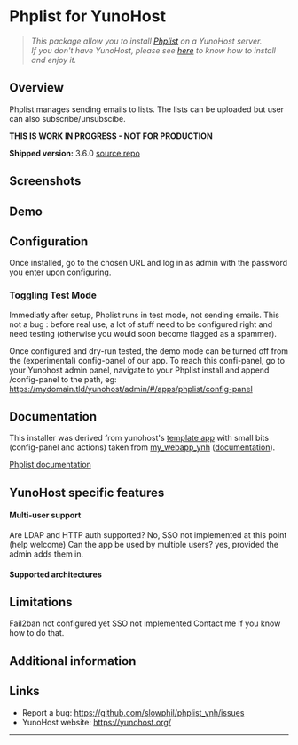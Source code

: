 # Phplist for YunoHost

> *This package allow you to install [Phplist](https://www.phplist.org/) on a YunoHost server.  
If you don't have YunoHost, please see [here](https://yunohost.org/#/install) to know how to install and enjoy it.*

## Overview

Phplist manages sending emails to lists. The lists can be uploaded but user can also subscribe/unsubscibe.

**THIS IS WORK IN PROGRESS - NOT FOR PRODUCTION**

**Shipped version:** 3.6.0
[source repo](https://github.com/phpList/phplist3)

## Screenshots

## Demo

## Configuration
Once installed, go to the chosen URL and log in as admin with the password you enter upon configuring.

### Toggling Test Mode
Immediatly after setup, Phplist runs in test mode, not sending emails. This not a bug : before real use, a lot of stuff need to be configured right and need testing (otherwise you would soon become flagged as a spammer). 

Once configured and dry-run tested, the demo mode can be turned off from the (experimental) config-panel of our app.
To reach this confi-panel, go to your Yunohost admin panel, navigate to your Phplist install and append /config-panel to the path, eg:
https://mydomain.tld/yunohost/admin/#/apps/phplist/config-panel 

## Documentation
This installer was derived from yunohost's [template app](https://github.com/YunoHost/example_ynh)
with small bits (config-panel and actions) taken from [my_webapp_ynh](https://github.com/YunoHost-Apps/my_webapp_ynh) ([documentation](https://github.com/YunoHost/doc/blob/master/app_my_webapp.md)).

[Phplist documentation](https://www.phplist.org/)

## YunoHost specific features

#### Multi-user support

Are LDAP and HTTP auth supported? No, SSO not implemented at this point (help welcome)
Can the app be used by multiple users? yes, provided the admin adds them in.

#### Supported architectures

## Limitations
Fail2ban not configured yet
SSO not implemented
Contact me if you know how to do that.

## Additional information

## Links

 * Report a bug: https://github.com/slowphil/phplist_ynh/issues
 * YunoHost website: https://yunohost.org/

---

